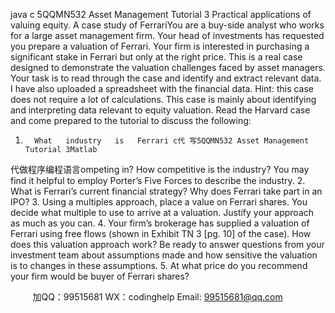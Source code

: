 java c
5QQMN532
Asset   Management
Tutorial   3
Practical applications of valuing   equity.   A case   study   of   FerrariYou are a   buy-side analyst who   works   for   a   large   asset   management   firm.   Your   head   of      investments   has   requested you   prepare a valuation of   Ferrari. Your firm   is   interested   in   purchasing a significant stake   in   Ferrari   but only   at the   right   price.
This   is a   real case designed to demonstrate   the   valuation   challenges   faced   by   asset managers. Your task   is to   read through the case and   identify   and   extract   relevant   data.   I   have also   uploaded a spreadsheet with the   financial   data.
Hint: this case does   not   require a   lot   of calculations.   This   case   is   mainly   about   identifying   and   interpreting data   relevant to equity valuation.
Read the   Harvard case and come   prepared to the tutorial to discuss   the   following:
1.       What   industry   is   Ferrari c代 写5QQMN532 Asset Management Tutorial 3Matlab
代做程序编程语言ompeting   in?   How competitive   is   the   industry?   You   may   find   it   helpful to employ   Porter’s   Five   Forces to describe the   industry.
2.       What   is   Ferrari’s current financial   strategy? Why   does   Ferrari   take   part   in   an   IPO?
3.       Using a   multiples   approach,   place   a   value   on   Ferrari   shares.   You   decide   what
multiple to   use to arrive at a valuation. Justify   your   approach   as   much   as   you   can.
4.       Your firm’s   brokerage   has supplied a   valuation   of   Ferrari   using   free   flows   (shown   in      Exhibit TN 3   [pg.   10] of the case).   How   does this   valuation   approach   work?   Be   ready   to answer questions from your   investment team about   assumptions   made   and   how   sensitive the valuation   is to changes   in these assumptions.
5.       At what   price do you   recommend   your   firm   would   be   buyer   of   Ferrari   shares?

         
加QQ：99515681  WX：codinghelp  Email: 99515681@qq.com
